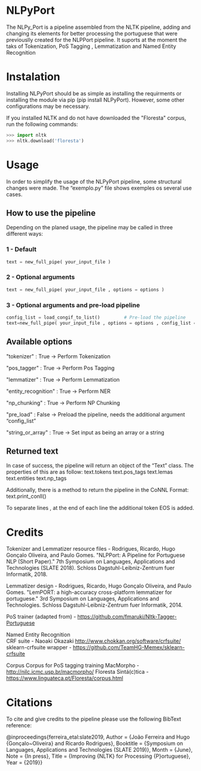 # NLPyPort


The NLPy_Port is a pipeline assembled from the NLTK pipeline, adding and changing its elements for better processing the portuguese that were previouslly created for the NLPPort pipeline.
It suports at the moment the taks of Tokenization, PoS Tagging , Lemmatization and Named Entity Recognition


# Instalation
Installing NLPyPort should be as simple as installing the requirments or installing the module via pip (pip install NLPyPort). However, some other configurations may be necessary. 

If you installed NLTK and do not have downloaded the "Floresta" corpus, run the following commands:
```python
>>> import nltk
>>> nltk.download('floresta')
```


# Usage

In order to simplify the usage of the NLPyPort pipeline, some structural changes were made. The “exemplo.py” file shows exemples os several use cases.

## How to use the pipeline

Depending on the planed usage, the pipeline may be called in three different ways:

### 1  - Default 
```python
text = new_full_pipe( your_input_file )
```


### 2 - Optional arguments
```python
text = new_full_pipe( your_input_file , options = options )
```


### 3 - Optional arguments and pre-load pipeline
```python
config_list = load_congif_to_list() 		# Pre-load the pipeline
text=new_full_pipe( your_input_file , options = options , config_list = config_list)
```


## Available options

"tokenizer" : True   -> Perform Tokenization

"pos_tagger" : True -> Perform Pos Tagging

"lemmatizer" : True -> Perform Lemmatization

"entity_recognition" : True -> Perform NER

"np_chunking" : True -> Perform NP Chunking

"pre_load" : False -> Preload the pipeline, needs the additional argument “config_list”

"string_or_array" : True -> Set input as being an array or a string


## Returned text

In case of success, the pipeline will return an object of the “Text” class. The properties of this are as follow:
	text.tokens
	text.pos_tags
	text.lemas
	text.entities
	text.np_tags

Additionally, there is a method to return the pipeline in the CoNNL Format:
	text.print_conll()

To separate lines , at the end of each line the additional token EOS is added.


# Credits


Tokenizer and Lemmatizer resource files - Rodrigues, Ricardo, Hugo Gonçalo Oliveira, and Paulo Gomes. "NLPPort: A Pipeline for Portuguese NLP (Short Paper)." 7th Symposium on Languages, Applications and Technologies (SLATE 2018). Schloss Dagstuhl-Leibniz-Zentrum fuer Informatik, 2018.

Lemmatizer design -  Rodrigues, Ricardo, Hugo Gonçalo Oliveira, and Paulo Gomes. "LemPORT: a high-accuracy cross-platform lemmatizer for portuguese." 3rd Symposium on Languages, Applications and Technologies. Schloss Dagstuhl-Leibniz-Zentrum fuer Informatik, 2014.

PoS trainer (adapted from) - https://github.com/fmaruki/Nltk-Tagger-Portuguese

Named Entity Recognition  
	CRF suite - Naoaki Okazaki http://www.chokkan.org/software/crfsuite/
	sklearn-crfsuite wrapper - https://github.com/TeamHG-Memex/sklearn-crfsuite

Corpus
Corpus for PoS tagging training
	MacMorpho - http://nilc.icmc.usp.br/macmorpho/ 
	Floresta Sintá(c)tica - https://www.linguateca.pt/Floresta/corpus.html
	
	

# Citations

To cite and give credits to the pipeline please use the following BibText reference:

@inproceedings{ferreira_etal:slate2019,
	Author = {João Ferreira and Hugo {Gonçalo~Oliveira} and Ricardo Rodrigues},
	Booktitle = {Symposium on Languages, Applications and Technologies (SLATE 2019)},
	Month = {June},
	Note = {In press},
	Title = {Improving {NLTK} for Processing {P}ortuguese},
	Year = {2019}}
